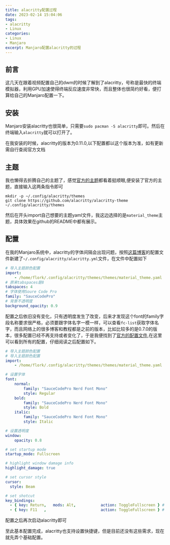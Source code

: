 ```yaml
---
title: alacritty配置过程
date: 2023-02-14 15:04:06
tags:
- alacritty
- Linux
categories: 
- Linux
- Manjaro
excerpt: Manjaro配置alacritty的过程
---
```


## 前言

这几天在跟着视频配置自己的dwm的时候了解到了alacritty，号称是最快的终端模拟器，利用GPU加速使得终端反应速度非常快，而且整体也很简约好看，便打算给自己的Manjaro配置一下。

## 安装

Manjaro安装alacritty也很简单，只需要`sudo pacman -S alacritty`即可。然后在终端输入`alacritty`就可以打开了。

在我安装的时候，alacritty的版本为0.11.0,以下配置都以这个版本为准，如有更新需自行查阅官方文档

## 主题

我也懒得去折腾自己的主题了，感觉[官方的主题](https://github.com/alacritty/alacritty-theme)都看着挺顺眼,便安装了官方的主题，直接输入这两条指令即可

```shell
mkdir -p ~/.config/alacritty/themes
git clone https://github.com/alacritty/alacritty-theme ~/.config/alacritty/themes
```
然后在开头import自己想要的主题yaml文件，我这边选择的是`material_theme`主题，具体效果在github的README中都有展示。

## 配置

在我的Manjaro系统中，alacritty的字体间隔会出现问题，按照[这篇博客](https://www.cnblogs.com/siyingcheng/p/11706436.html)的配置文件新建了`~/.config/alacritty/alacritty.yml`文件，在文件中配置如下

```yaml
# 导入主题颜色配置
import:
    - /home/flork/.config/alacritty/themes/themes/material_theme.yaml
# 原来tabspaces是8
tabspaces: 4
# 字体使用Soure Code Pro
family: "SauceCodePro"
# 背景不透明度
background_opacity: 0.9
```

配置之后依旧没有变化，只有透明度发生了改变，后来才发现这个font的family字段名称要求很严格，必须要跟字体名字一模一样，可以查看`fc-list`获取字体名字，而且网络上的很多博客和教程都是之前的版本，比如比较多的是0.7.0的版本，很多配置已经不再支持或者变化了，于是我便找到了[官方的配置文件](https://github.com/alacritty/alacritty/blob/master/alacritty.yml),在这里可以看到所有的配置，仔细阅读之后配置如下。

```yaml
# 导入主题颜色配置
# 导入主题颜色配置
import:
    - /home/flork/.config/alacritty/themes/themes/material_theme.yaml

# 设置字体
font:
    normal:
        family: "SauceCodePro Nerd Font Mono"
        style: Regular
    bold: 
        family: "SauceCodePro Nerd Font Mono"
        style: Bold
    italic:
        family: "SauceCodePro Nerd Font Mono"
        style: Italic

# 设置透明度
window:
    opacity: 0.8

# set startup mode
startup_mode: Fullscreen

# highlight window damage info
highlight_damage: true

# set cursor style
cursor:
  style: Beam

# set shotcut
key_bindings:
  - { key: Return,   mods: Alt,           action: ToggleFullscreen } # bind Alt + Return Fullscreen 
  - { key: F11   ,                        action: ToggleFullscreen } # bind F11 to Fullscreen 
```

配置之后再次启动alacritty即可

至此基本配置完成，alacritty也支持设置快捷键，但是目前还没有这些需求，现在就先弄个基础配置。
